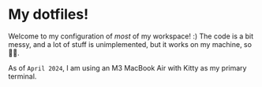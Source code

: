 # My dotfiles!
Welcome to my configuration of *most* of my workspace! :)
The code is a bit messy, and a lot of stuff is unimplemented, but it works on my machine, so 🤷‍♂️.

As of `April 2024`, I am using an M3 MacBook Air with Kitty as my primary terminal.
